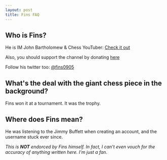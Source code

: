 ```yaml
---
layout: post
title: Fins FAQ
---
```


## Who is Fins?
He is IM John Bartholomew & Chess YouTuber: [Check it out](http://youtube.com/johnbartholomewchess)

Also, you should support the channel by donating [here](https://www.paypal.com/cgi-bin/webscr?cmd=_s-xclick&hosted_button_id=FURS92M5WXVCG)

Follow his twitter too: [@fins0905](http://twitter.com/fins0905)

## What's the deal with the giant chess piece in the background?
Fins won it at a tournament. It was the trophy.

## Where does Fins mean?
He was listening to the Jimmy Buffett when creating an account, and the username stuck ever since.


*This is __NOT__ endorced by Fins himself. In fact, I can't even vouch for the accuracy of anything written here. I'm just a fan.*
